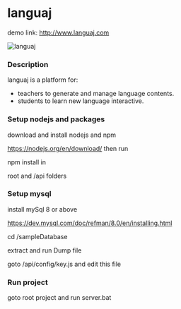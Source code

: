 # languaj

demo link: http://www.languaj.com


![languaj](https://user-images.githubusercontent.com/11706662/118620307-9fff6300-b7da-11eb-9c1a-e66989d704cc.png) 

### Description
languaj is a platform for:
- teachers to generate and manage language contents.
- students to learn new language interactive.



### Setup nodejs and packages
download and install nodejs and npm 

https://nodejs.org/en/download/ 
then run 

npm install in 

root and /api folders


### Setup mysql

install mySql 8 or above

https://dev.mysql.com/doc/refman/8.0/en/installing.html

cd /sampleDatabase

extract and run Dump file

goto  /api/config/key.js
and edit this file



### Run project
goto root project and run server.bat

